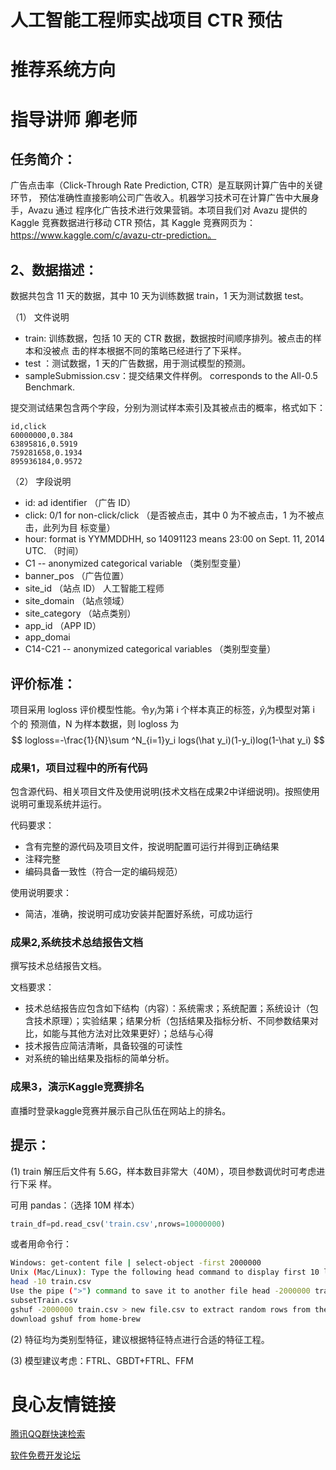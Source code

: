 # 人工智能工程师实战项目 CTR 预估

# 推荐系统方向

# 指导讲师 卿老师



## 任务简介：

 广告点击率（Click-Through Rate Prediction, CTR）是互联网计算广告中的关键环节， 预估准确性直接影响公司广告收入。机器学习技术可在计算广告中大展身手，Avazu 通过 程序化广告技术进行效果营销。本项目我们对 Avazu 提供的 Kaggle 竞赛数据进行移动 CTR 预估，其 Kaggle 竞赛网页为：https://www.kaggle.com/c/avazu-ctr-prediction。

## 2、数据描述：

 数据共包含 11 天的数据，其中 10 天为训练数据 train，1 天为测试数据 test。

（1） 文件说明

- train: 训练数据，包括 10 天的 CTR 数据，数据按时间顺序排列。被点击的样本和没被点 击的样本根据不同的策略已经进行了下采样。
- test ：测试数据，1 天的广告数据，用于测试模型的预测。
- sampleSubmission.csv：提交结果文件样例。 corresponds to the All-0.5 Benchmark.

提交测试结果包含两个字段，分别为测试样本索引及其被点击的概率，格式如下：

```
id,click
60000000,0.384
63895816,0.5919
759281658,0.1934
895936184,0.9572
```

（2） 字段说明

- id: ad identifier （广告 ID）
- click: 0/1 for non-click/click （是否被点击，其中 0 为不被点击，1 为不被点击，此列为目 标变量）
- hour: format is YYMMDDHH, so 14091123 means 23:00 on Sept. 11, 2014 UTC. （时间）
- C1 -- anonymized categorical variable （类别型变量）
- banner_pos （广告位置）
- site_id （站点 ID） 人工智能工程师
- site_domain （站点领域）
- site_category （站点类别）
- app_id （APP ID）
- app_domai
- C14-C21 -- anonymized categorical variables （类别型变量）

## 评价标准：

项目采用 logloss 评价模型性能。令$y_i$为第 i 个样本真正的标签，$\hat y_i$为模型对第 i 个的
预测值，N 为样本数据，则 logloss 为
$$
logloss=-\frac{1}{N}\sum ^N_{i=1}y_i logs(\hat y_i)(1-y_i)log(1-\hat y_i)
$$

### 成果1，项目过程中的所有代码

   包含源代码、相关项目文件及使用说明(技术文档在成果2中详细说明)。按照使用说明可重现系统并运行。

   代码要求：

- 含有完整的源代码及项目文件，按说明配置可运行并得到正确结果
- 注释完整
- 编码具备一致性（符合一定的编码规范）

使用说明要求：
- 简洁，准确，按说明可成功安装并配置好系统，可成功运行

    
### 成果2,系统技术总结报告文档

   撰写技术总结报告文档。

   文档要求：

- 技术总结报告应包含如下结构（内容）：系统需求；系统配置；系统设计（包含技术原理）；实验结果；结果分析（包括结果及指标分析、不同参数结果对比，如能与其他方法对比效果更好）；总结与心得
- 技术报告应简洁清晰，具备较强的可读性
- 对系统的输出结果及指标的简单分析。

### 成果3，演示Kaggle竞赛排名

直播时登录kaggle竞赛并展示自己队伍在网站上的排名。



## 提示：

(1) train 解压后文件有 5.6G，样本数目非常大（40M），项目参数调优时可考虑进行下采 样。

可用 pandas：（选择 10M 样本）

```python
train_df=pd.read_csv('train.csv',nrows=10000000) 
```

或者用命令行：

```sh
Windows: get-content file | select-object -first 2000000
Unix (Mac/Linux): Type the following head command to display first 10 lines of the file :
head -10 train.csv
Use the pipe (">") command to save it to another file head -2000000 train.csv >
subsetTrain.csv
gshuf -2000000 train.csv > new file.csv to extract random rows from the data and can
download gshuf from home-brew
```

(2) 特征均为类别型特征，建议根据特征特点进行合适的特征工程。

 (3) 模型建议考虑：FTRL、GBDT+FTRL、FFM





 # 良心友情链接

[腾讯QQ群快速检索](http://u.720life.cn/s/8cf73f7c)

[软件免费开发论坛](http://u.720life.cn/s/bbb01dc0)